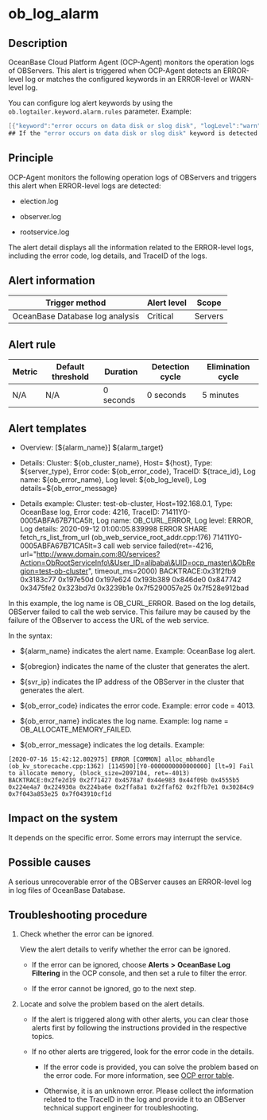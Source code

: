 # ob_log_alarm

## Description

OceanBase Cloud Platform Agent (OCP-Agent) monitors the operation logs of OBServers. This alert is triggered when OCP-Agent detects an ERROR-level log or matches the configured keywords in an ERROR-level or WARN-level log.

You can configure log alert keywords by using the `ob.logtailer.keyword.alarm.rules` parameter. Example:

```java
[{"keyword":"error occurs on data disk or slog disk", "logLevel":"warn", "svrType":"observer", "errorCode":100003, "alarmLevel":2}]
## If the "error occurs on data disk or slog disk" keyword is detected in an OBServer log of the WARN level, a critical alert with error code 100003 is triggered.
```

## Principle

OCP-Agent monitors the following operation logs of OBServers and triggers this alert when ERROR-level logs are detected:

* election.log

* observer.log

* rootservice.log

The alert detail displays all the information related to the ERROR-level logs, including the error code, log details, and TraceID of the logs.

## Alert information

| Trigger method | Alert level | Scope |
|------------|------|-----|
| OceanBase Database log analysis | Critical | Servers |

## Alert rule

| Metric | Default threshold | Duration | Detection cycle | Elimination cycle |
|------|------|------|------|------|
| N/A | N/A | 0 seconds | 0 seconds | 5 minutes |

## Alert templates

* Overview: [\${alarm_name}] \${alarm_target}

* Details: Cluster: \${ob_cluster_name}, Host= \${host}, Type: \${server_type}, Error code: \${ob_error_code}, TraceID: \${trace_id}, Log name: \${ob_error_name}, Log level: \${ob_log_level}, Log details=\${ob_error_message}

* Details example: Cluster: test-ob-cluster, Host=192.168.0.1, Type: OceanBase log, Error code: 4216, TraceID: 71411Y0-0005ABFA67B71CA5lt, Log name: OB_CURL_ERROR, Log level: ERROR, Log details: 2020-09-12 01:00:05.839998 ERROR SHARE fetch_rs_list_from_url (ob_web_service_root_addr.cpp:176) 71411Y0-0005ABFA67B71CA5lt=3 call web service failed(ret=-4216, url="http://www.domain.com:80/services?Action=ObRootServiceInfo\&User_ID=alibaba\&UID=ocp_master\&ObRegion=test-ob-cluster", timeout_ms=2000) BACKTRACE:0x31f2fb9 0x3183c77 0x197e50d 0x197e624 0x193b389 0x846de0 0x847742 0x3475fe2 0x323bd7d 0x3239b1e 0x7f5290057e25 0x7f528e912bad

In this example, the log name is OB_CURL_ERROR. Based on the log details, OBServer failed to call the web service. This failure may be caused by the failure of the OBserver to access the URL of the web service.

In the syntax:

* ${alarm_name} indicates the alert name. Example: OceanBase log alert.

* ${obregion} indicates the name of the cluster that generates the alert.

* ${svr_ip} indicates the IP address of the OBServer in the cluster that generates the alert.

* ${ob_error_code} indicates the error code. Example: error code = 4013.

* ${ob_error_name} indicates the log name. Example: log name = OB_ALLOCATE_MEMORY_FAILED.

* ${ob_error_message} indicates the log details. Example:

```shell
[2020-07-16 15:42:12.802975] ERROR [COMMON] alloc_mbhandle (ob_kv_storecache.cpp:1362) [114590][Y0-0000000000000000] [lt=9] Fail to allocate memory, (block_size=2097104, ret=-4013) BACKTRACE:0x2fe2d19 0x2f71427 0x4578a7 0x44e983 0x44f09b 0x4555b5 0x224e4a7 0x224930a 0x224ba6e 0x2ffa8a1 0x2ffaf62 0x2ffb7e1 0x30284c9 0x7f043a853e25 0x7f043910cf1d
```

## Impact on the system

It depends on the specific error. Some errors may interrupt the service.

## Possible causes

A serious unrecoverable error of the OBServer causes an ERROR-level log in log files of OceanBase Database.

## Troubleshooting procedure

1. Check whether the error can be ignored.

   View the alert details to verify whether the error can be ignored.
   * If the error can be ignored, choose **Alerts** **\>** **OceanBase Log Filtering** in the OCP console, and then set a rule to filter the error.

   * If the error cannot be ignored, go to the next step.

2. Locate and solve the problem based on the alert details.

   * If the alert is triggered along with other alerts, you can clear those alerts first by following the instructions provided in the respective topics.

   * If no other alerts are triggered, look for the error code in the details.

      * If the error code is provided, you can solve the problem based on the error code. For more information, see [OCP error table](../../4.user-guide-2/13.appendix-2/4.ocp-error-table.md).

      * Otherwise, it is an unknown error. Please collect the information related to the TraceID in the log and provide it to an OBServer technical support engineer for troubleshooting.
